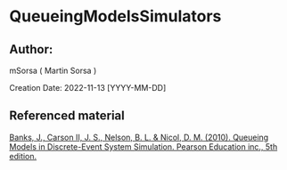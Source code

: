 # QueueingModelsSimulators
## Author:
mSorsa ( Martin Sorsa ) 

Creation Date: 2022-11-13 [YYYY-MM-DD]


## Referenced material
[Banks, J., Carson II, J. S., Nelson, B. L. & Nicol, D. M. (2010). Queueing Models in Discrete-Event System Simulation. Pearson Education inc., 5th edition.]( https://github.com/mSorsa/QueueingModelsSimulators/blob/master/M1%20%5BLecture%5D%20Queueing%20Models%20-%20Reading.pdf )
